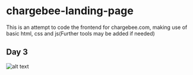 # chargebee-landing-page
This is an attempt to code the frontend for chargebee.com, making use of basic html, css and js(Further tools may be added if needed)

## Day 3
![alt text](https://github.com/Nandan-Tav27/chargebee-landing-page/blob/main/progress-pics/day-3.png?raw=true)